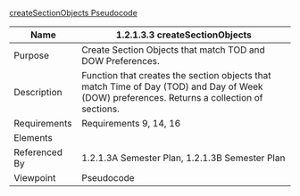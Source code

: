 [createSectionObjects Pseudocode](/Logic/TeamTwoFiles/1.2.1.3.3SemesterPlancreateSectionObjects.txt)

| Name | 1.2.1.3.3 createSectionObjects|
| ----------- | ----------- |
| Purpose | Create Section Objects that match TOD and DOW Preferences. |
| Description | Function that creates the section objects that match Time of Day (TOD) and Day of Week (DOW) preferences. Returns a collection of sections. |
| Requirements | Requirements 9, 14, 16  |
| Elements |
| Referenced By | 1.2.1.3A Semester Plan, 1.2.1.3B Semester Plan|
| Viewpoint | Pseudocode |
